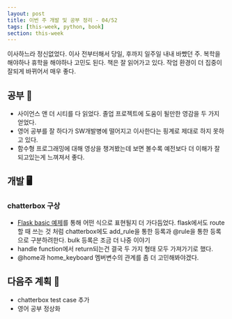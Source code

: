 ```yaml
---
layout: post
title: 이번 주 개발 및 공부 정리 - 04/52
tags: [this-week, python, book]
section: this-week
---
```


이사하느라 정신없었다. 이사 전부터해서 당일, 후까지 일주일 내내 바빴던 주. 복학을 해야하나 휴학을 해야하나 고민도 된다. 책은 잘 읽어가고 있다. 작업 환경이 더 집중이 잘되게 바뀌어서 매우 좋다.

## 공부 📖
- 사이언스 앤 더 시티를 다 읽었다. 졸업 프로젝트에 도움이 될만한 영감을 두 가지 얻었다.
- 영어 공부를 잘 하다가 SW개발병에 떨어지고 이사한다는 핑계로 제대로 하지 못하고 있다.
- 함수형 프로그래밍에 대해 영상을 챙겨봤는데 보면 볼수록 예전보다 더 이해가 잘 되고있는게 느껴져서 좋다.

## 개발 🖥
### chatterbox 구상
- [Flask basic 예제](https://github.com/JungWinter/chatterbox/blob/master/examples/flask_basic.py)를 통해 어떤 식으로 표현될지 더 가다듬었다. flask에서도 route할 때 쓰는 것 처럼 chatterbox에도 add_rule을 통한 등록과 @rule을 통한 등록으로 구분하려한다. bulk 등록은 조금 더 나중 이야기
- handle function에서 return되는건 결국 두 가지 형태 모두 가져가기로 했다.
- @home과 home_keyboard 멤버변수의 관계를 좀 더 고민해봐야겠다.

## 다음주 계획 📅
- chatterbox test case 추가
- 영어 공부 정상화
